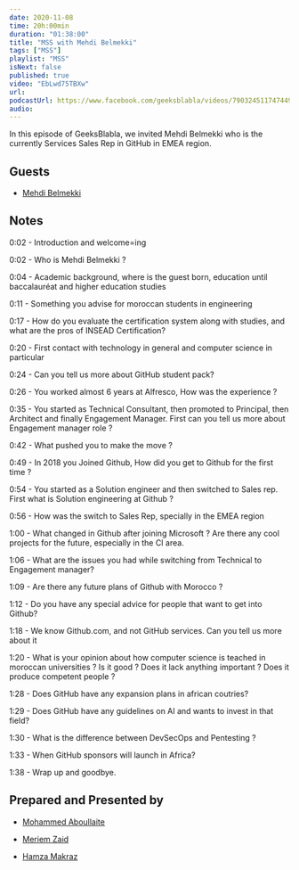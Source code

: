 ```yaml
---
date: 2020-11-08
time: 20h:00min
duration: "01:38:00"
title: "MSS with Mehdi Belmekki"
tags: ["MSS"]
playlist: "MSS"
isNext: false
published: true
video: "EbLwd75TBXw"
url:
podcastUrl: https://www.facebook.com/geeksblabla/videos/790324511747449
audio:
---
```


In this episode of GeeksBlabla, we invited Mehdi Belmekki who is the currently Services Sales Rep in GitHub in EMEA region.

## Guests

- [Mehdi Belmekki](https://www.linkedin.com/in/belmekki/)

## Notes

0:02 - Introduction and welcome=ing

0:02 - Who is Mehdi Belmekki ?

0:04 - Academic background, where is the guest born, education until baccalauréat and higher education studies

0:11 - Something you advise for moroccan students in engineering

0:17 - How do you evaluate the certification system along with studies, and what are the pros of INSEAD Certification?

0:20 - First contact with technology in general and computer science in particular

0:24 - Can you tell us more about GitHub student pack?

0:26 - You worked almost 6 years at Alfresco, How was the experience ?

0:35 - You started as Technical Consultant, then promoted to Principal, then Architect and finally Engagement Manager. First can you tell us more about Engagement manager role ?

0:42 - What pushed you to make the move ?

0:49 - In 2018 you Joined Github, How did you get to Github for the first time ?

0:54 - You started as a Solution engineer and then switched to Sales rep. First what is Solution engineering at Github ?

0:56 - How was the switch to Sales Rep, specially in the EMEA region

1:00 - What changed in Github after joining Microsoft ? Are there any cool projects for the future, especially in the CI area.

1:06 - What are the issues you had while switching from Technical to Engagement manager?

1:09 - Are there any future plans of Github with Morocco ?

1:12 - Do you have any special advice for people that want to get into Github?

1:18 - We know Github.com, and not GitHub services. Can you tell us more about it

1:20 - What is your opinion about how computer science is teached in moroccan universities ? Is it good ? Does it lack anything important ? Does it produce competent people ?

1:28 - Does GitHub have any expansion plans in african coutries?

1:29 - Does GitHub have any guidelines on AI and wants to invest in that field?

1:30 - What is the difference between DevSecOps and Pentesting ?

1:33 - When GitHub sponsors will launch in Africa?

1:38 - Wrap up and goodbye.

## Prepared and Presented by

- [Mohammed Aboullaite](https://aboullaite.me)

- [Meriem Zaid](https://www.facebook.com/MeriemZaid)

- [Hamza Makraz](https://web.facebook.com/MakrazHamza)
